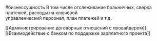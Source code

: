 #бизнессущность 
В том числе отслеживание больничных, сверка платежей, расходы на ключевой  
управленческий персонал, план платежей и т.д.

[[Администрирование договорных отношений с провайдером]]
[[Взаимодействие с банком по поддержке зарплатного проекта]]

